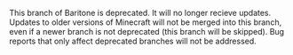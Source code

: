 This branch of Baritone is deprecated. It will no longer recieve updates. Updates to older versions of Minecraft will not be merged into this branch, even if a newer branch is not deprecated (this branch will be skipped). Bug reports that only affect deprecated branches will not be addressed.
